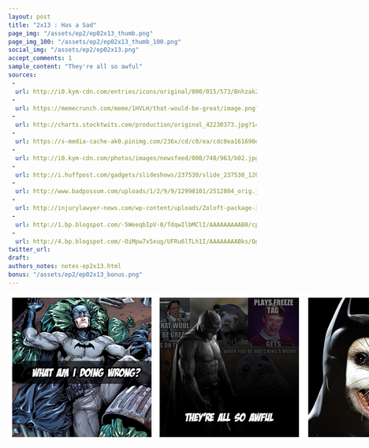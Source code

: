 ```yaml
---
layout: post
title: "2x13 : Has a Sad"
page_img: "/assets/ep2/ep02x13_thumb.png"
page_img_100: "/assets/ep2/ep02x13_thumb_100.png"
social_img: "/assets/ep2/ep02x13.png"
accept_comments: 1
sample_content: "They're all so awful"
sources: 
 -
  url: http://i0.kym-cdn.com/entries/icons/original/000/015/573/Bnhzak2CMAAmX8Z.jpg
 -
  url: https://memecrunch.com/meme/1HVLH/that-would-be-great/image.png?w=400&c=1
 -
  url: http://charts.stocktwits.com/production/original_42230373.jpg?1441224162
 -
  url: https://s-media-cache-ak0.pinimg.com/236x/cd/c0/ea/cdc0ea161690d4b84c57d55ea207f73f.jpg
 -
  url: http://i0.kym-cdn.com/photos/images/newsfeed/000/740/963/b02.jpg
 -
  url: http://i.huffpost.com/gadgets/slideshows/237530/slide_237530_1201307_free.jpg
 -
  url: http://www.badpossum.com/uploads/1/2/9/9/12998101/2512804_orig.jpg
 -
  url: http://injurylawyer-news.com/wp-content/uploads/Zoloft-package-313x229.jpg
 -
  url: http://1.bp.blogspot.com/-5WeeqbIpV-0/TdqwIlbMClI/AAAAAAAAAB0/cpzB9gzF3r0/s1600/batman_is_shocked.jpg
 -
  url: http://4.bp.blogspot.com/-OiMpw7x5xug/UFRu6lTLh1I/AAAAAAAABks/Qg7lq5MZn7o/s1600/bat-tacazo.jpg
twitter_url: 
draft: 
authors_notes: notes-ep2x13.html
bonus: "/assets/ep2/ep02x13_bonus.png"
---
```



<div style="margin-left: auto; margin-right: auto; width: 900px;">
  <img src="/assets/ep2/ep02x13.png" alt="Has a Sad" style="width: 900px" />
</div>

<div style="display: none">
  Script:

  Bonus:

</div>
